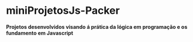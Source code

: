 # miniProjetosJs-Packer
#### Projetos desenvolvidos visando á prática da lógica em programação e os fundamento em Javascript
